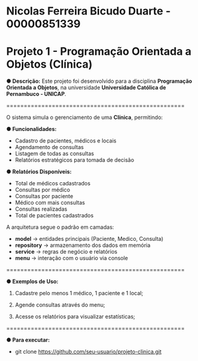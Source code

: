 # Nicolas Ferreira Bicudo Duarte - 00000851339
# Projeto 1 - Programação Orientada a Objetos (Clínica)

**● Descrição:**
Este projeto foi desenvolvido para a disciplina **Programação Orientada a Objetos**, na universidade **Universidade Católica de Pernambuco - UNICAP**.

===================================================

O sistema simula o gerenciamento de uma **Clínica**, permitindo:

**● Funcionalidades:**

- Cadastro de pacientes, médicos e locais
- Agendamento de consultas
- Listagem de todas as consultas
- Relatórios estratégicos para tomada de decisão
  
**● Relatórios Disponíveis:**

- Total de médicos cadastrados
- Consultas por médico
- Consultas por paciente
- Médico com mais consultas
- Consultas realizadas
- Total de pacientes cadastrados

A arquitetura segue o padrão em camadas:
- **model** → entidades principais (Paciente, Medico, Consulta)
- **repository** → armazenamento dos dados em memória
- **service** → regras de negócio e relatórios
- **menu** → interação com o usuário via console

===================================================

**● Exemplos de Uso:**

1. Cadastre pelo menos 1 médico, 1 paciente e 1 local;

2. Agende consultas através do menu;

3. Acesse os relatórios para visualizar estatísticas;


===================================================

**● Para executar:**
  
- git clone https://github.com/seu-usuario/projeto-clinica.git
